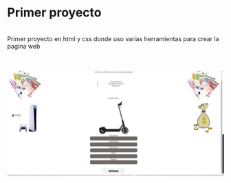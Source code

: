 # Primer proyecto
<br>
Primer proyecto en html y css donde uso varias herramientas para crear la pagina web
<br>
<br>
<br>

![sorteo](https://github.com/KevinDiazz/Sorteo-html-css/blob/main/Sorteo.jpg)
